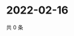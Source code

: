 # 2022-02-16

共 0 条

<!-- BEGIN WEIBO -->
<!-- 最后更新时间 Wed Feb 16 2022 06:09:06 GMT+0800 (China Standard Time) -->

<!-- END WEIBO -->
